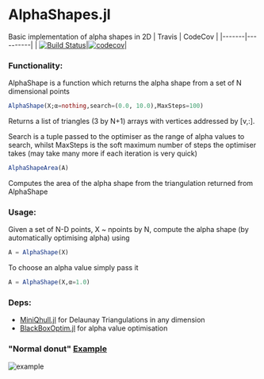 # AlphaShapes.jl
Basic implementation of alpha shapes in 2D
| Travis | CodeCov |
|-------|----------|
| [![Build Status](https://travis-ci.com/harveydevereux/AlphaShapes.jl.svg?branch=master)](https://travis-ci.com/harveydevereux/AlphaShapes.jl)|[![codecov](https://codecov.io/gh/harveydevereux/AlphaShapes.jl/branch/master/graph/badge.svg)](https://codecov.io/gh/harveydevereux/AlphaShapes.jl)|

### Functionality:

AlphaShape is a function which returns the alpha shape from a set of N dimensional points

```julia
AlphaShape(X;α=nothing,search=(0.0, 10.0),MaxSteps=100)
```
Returns a list of triangles (3 by N+1) arrays with vertices addressed by [v,:].

Search is a tuple passed to the optimiser as the range of alpha values to search, whilst MaxSteps is the soft maximum
number of steps the optimiser takes (may take many more if each iteration is very quick)

```julia
AlphaShapeArea(A)
```

Computes the area of the alpha shape from the triangulation returned from AlphaShape
### Usage:

Given a set of N-D points, X ~ npoints by N, compute the alpha shape (by automatically optimising alpha) using 
```Julia
A = AlphaShape(X)
```
To choose an alpha value simply pass it 
```Julia
A = AlphaShape(X,α=1.0)
```

### Deps: 
- [MiniQhull.jl](https://github.com/gridap/MiniQhull.jl) for Delaunay Triangulations in any dimension
- [BlackBoxOptim.jl](https://github.com/robertfeldt/BlackBoxOptim.jl) for alpha value optimisation

### "Normal donut" [Example](https://github.com/harveydevereux/AlphaShapes.jl/blob/master/examples/examples.jl) 


![example](https://github.com/harveydevereux/AlphaShapes.jl/blob/master/examples/Example.png)



